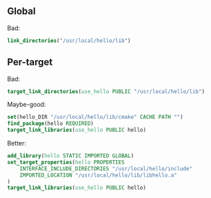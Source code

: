 ## Global

Bad:
```cmake
link_directories("/usr/local/hello/lib")
```

## Per-target

Bad:
```cmake
target_link_directories(use_hello PUBLIC "/usr/local/hello/lib")
```

Maybe-good:
```cmake
set(hello_DIR "/usr/local/hello/lib/cmake" CACHE PATH "")
find_package(hello REQUIRED)
target_link_libraries(use_hello PUBLIC hello)
```

Better:
```cmake
add_library(hello STATIC IMPORTED GLOBAL)
set_target_properties(hello PROPERTIES
    INTERFACE_INCLUDE_DIRECTORIES "/usr/local/hello/include"
    IMPORTED_LOCATION "/usr/local/hello/lib/libhello.a"
)
target_link_libraries(use_hello PUBLIC hello)
```